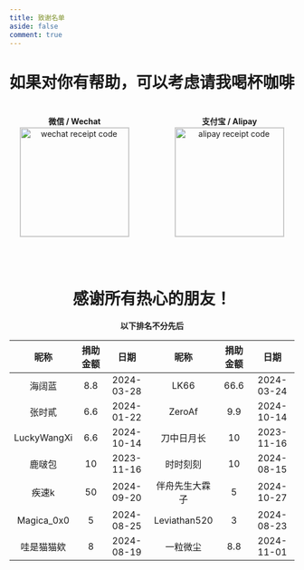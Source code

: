 ```yaml
---
title: 致谢名单
aside: false
comment: true
---
```


<h1 class="centered-bold">如果对你有帮助，可以考虑请我喝杯咖啡</h1>

<div class="payment-container">
  <div class="payment-item">
    <p class="payment-label">微信 / Wechat</p>
    <img class="payment-image" src="https://pan.811520.xyz/2024-11/1730603920-wechatpay.webp" alt="wechat receipt code" />
  </div>
  <div class="payment-item">
    <p class="payment-label">支付宝 / Alipay</p>
    <img class="payment-image" src="https://pan.811520.xyz/2024-11/1730603921-alipay.webp" alt="alipay receipt code" />
  </div>
</div>

<style>
  .centered-bold {
    text-align: center; /* 居中 */
    font-weight: bold;  /* 加粗 */
    justify-content: center;
  }

  /* 默认布局：并排排列 */
  .payment-container {
    display: flex;
    justify-content: center;
    align-items: center;
    gap: 80px;
    margin-top: 40px;
    flex-direction: row;
  }

  /* 每个支付项的样式 */
  .payment-item {
    display: flex;
    flex-direction: column;
    align-items: center;
    text-align: center;
  }

  .payment-label {
    font-weight: bold;
    margin: 0;
    line-height: 1.5;
  }

  .payment-image {
    width: 192px !important; /* 使用 !important 确保图片宽度 */
    border: 1px solid lightgrey;
  }

  /* 屏幕宽度小于768px时，调整为上下排列 */
  @media (max-width: 768px) {
    .payment-container {
      flex-direction: column;
      gap: 20px; /* 调整上下间距 */
    }
  }
</style>

<br><br>

<h1 class="centered-bold">感谢所有热心的朋友！</h1>
<p class="centered-bold">以下排名不分先后</p>

| 昵称          | 捐助金额      | 日期            |  昵称         | 捐助金额      | 日期            |
| :-----------: | :----------: | :-------------: | :-----------: | :----------: | :-------------: |
| 海阔蓝        | 8.8           | 2024-03-28     | LK66           | 66.6         | 2024-03-24 |
| 张时貳        | 6.6           | 2024-01-22     | ZeroAf         | 9.9          | 2024-10-14 |
| LuckyWangXi   | 6.6          | 2024-10-14      | 刀中日月长      | 10           | 2023-11-16 |
| 鹿啵包        | 10            | 2023-11-16     | 时时刻刻        | 10           | 2024-08-15 |
| 疾速k         | 50           | 2024-09-20      | 伴舟先生大霖子   | 5            | 2024-10-27 |
| Magica_0x0    | 5            | 2024-08-25      | Leviathan520   | 3            | 2024-08-23 |
| 哇是猫猫欸     | 8            | 2024-08-19      | 一粒微尘        | 8.8          | 2024-11-01 |
